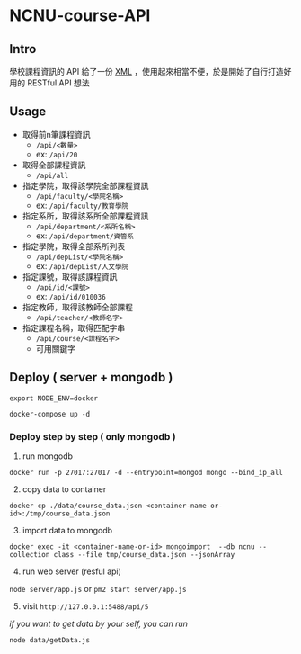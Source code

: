 # NCNU-course-API

## Intro
學校課程資訊的 API 給了一份 [XML](https://api.ncnu.edu.tw/API/get.aspx?xml=course_ncnu&year=107&semester=1&unitId=all) ，使用起來相當不便，於是開始了自行打造好用的 RESTful API 想法

## Usage

- 取得前n筆課程資訊
  - `/api/<數量>`
  - ex: `/api/20`
- 取得全部課程資訊
  - `/api/all`
- 指定學院，取得該學院全部課程資訊
  - `/api/faculty/<學院名稱>`
  - ex: `/api/faculty/教育學院`
- 指定系所，取得該系所全部課程資訊
  - `/api/department/<系所名稱>`
  - ex: `/api/department/資管系`
- 指定學院，取得全部系所列表
  - `/api/depList/<學院名稱>`
  - ex: `/api/depList/人文學院`
- 指定課號，取得該課程資訊
  - `/api/id/<課號>`
  - ex: `/api/id/010036`
- 指定教師，取得該教師全部課程
  - `/api/teacher/<教師名字>`
- 指定課程名稱，取得匹配字串
  - `/api/course/<課程名字>`
  - 可用關鍵字

## Deploy ( server + mongodb ) 

`export NODE_ENV=docker`

`docker-compose up -d`

### Deploy step by step ( only mongodb )

1. run mongodb 

`docker run -p 27017:27017 -d --entrypoint=mongod mongo --bind_ip_all`

2. copy data to container

`docker cp ./data/course_data.json <container-name-or-id>:/tmp/course_data.json`

3. import data to mongodb

`docker exec -it <container-name-or-id> mongoimport  --db ncnu --collection class --file tmp/course_data.json --jsonArray`
  
4. run web server (resful api)

`node server/app.js`
or 
`pm2 start server/app.js`

5. visit `http://127.0.0.1:5488/api/5`


*if you want to get data by your self, you can run*

`node data/getData.js`

